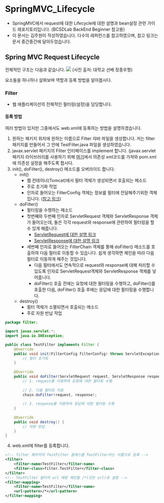 # SpringMVC_Lifecycle
- SpringMVC에서 request에 대한 Lifecycle에 대한 설명과 bean설정 관련 가이드 레포지토리입니다. (BCSDLab BackEnd Beginner 참고용)
- 이 문서는 김주원이 작성하였습니다. 다수의 레퍼런스를 참고하였으며, 참고 링크는 문서 중간중간에 달아두었습니다.
## Spring MVC Request Lifecycle
전체적인 구조는 다음과 같습니다.
![](https://images.velog.io/images/damiano1027/post/94f7d7a6-f4b7-4c22-97f4-35e6791b8963/image.png)
(사진 출처: 대학교 선배 정종우형)  

요소들을 하나하나 살펴보며 역할과 등록 방법을 알아봅시다.
### Filter
- 웹 애플리케이션의 전체적인 필터링(설정)을 담당합니다.
#### 등록 방법
여러 방법이 있지만 그중에서도 web.xml에 등록하는 방법을 설명하겠습니다.
1. 원하는 패키지 위치에 원하는 이름으로 Filter 자바 파일을 생성합니다. 저는 filter 패키지를 만들어서 그 안에 TestFilter.java 파일을 생성하였습니다.
2. javax.servlet 패키지의 Filter 인터페이스를 implement 합니다. (javax.servlet 패키지 라이브러리를 사용하기 위해 [여기](https://mvnrepository.com/artifact/javax.servlet/javax.servlet-api)에서 의존성 xml코드를 가져와 pom.xml에 의존성 설정을 해주도록 합시다.
3. init(), doFilter(), destroy() 메소드를 오버라이드 합니다.
    - init()
      - 웹 컨테이너(Tomcat)에서 필터 객체가 생성되면서 호출되는 메소드
      - 주로 초기화 작업
      - 인자로 들어오는 FilterConfig 객체는 정보를 필터에 전달해주기위한 객체입니다. ([참고 링크](https://tomcat.apache.org/tomcat-5.5-doc/servletapi/javax/servlet/FilterConfig.html))
    - doFilter()
      - 필터링을 수행하는 메소드
      - 첫번째와 두번째 인자로 ServletRequest 객체와 ServletResponse 객체가 들어오는데, 둘은 각각 request와 response에 관련하여 필터링을 할 수 있게 해줍니다.
        - [ServletRequest에 대한 설명 링크](https://ckddn9496.tistory.com/50?category=391769) 
        - [ServletResponse에 대한 설명 링크](https://ckddn9496.tistory.com/51?category=391769)
      - 세번째 인자로 들어오는 FilterChain 객체를 통해 doFilter() 메소드를 호출하여 다음 필터로 이동할 수 있습니다. 쉽게 생각하면 체인을 따라 다음 필터로 이동하게 해주는 것입니다. 
        - 다음 필터에서도 연속적으로 request와 response에 대해 처리할 수 있도록 인자로 ServletRequest객체와 ServletResponse 객체를 넣어줍니다.
        - doFilter() 호출 전에는 요청에 대한 필터링을 수행하고, doFilter()를 호출한 다음, doFilter() 호출 후에는 응답에 대한 필터링을 수행합니다. 
    - destroy()
      - 필터 객체가 소멸되면서 호출되는 메소드
      - 주로 자원 반납 작업
  
``` java
package filter;

import javax.servlet.*;
import java.io.IOException;

public class TestFilter implements Filter {
    @Override
    public void init(FilterConfig filterConfig) throws ServletException {
        // 필터 초기화 
    }
    
    @Override 
    public void doFilter(ServletRequest request, ServletResponse response, FilterChain chain) throws IOException, ServletException {
        // 1. request를 이용하여 요청에 대한 필터링 수행
        
        // 2. 다음 필터로 이동 
        chain.doFilter(request, response);
        
        // 3. response를 이용하여 응답에 대한 필터링 수행
    }
    
    @Override
    public void destroy() {
        // 자원 반납
    }
}
```
4. web.xml에 filter를 등록합니다.
``` xml
<!-- filter 패키지의 TestFilter 클래스를 TestFilter라는 이름으로 등록 -->
<filter>
    <filter-name>TestFilter</filter-name>
    <filter-class>filter.TestFilter</filter-class>
</filter>
<!-- TestFilter 필터의 url 매핑 패턴을 /*(모든 url)로 설정 -->
<filter-mapping>
    <filter-name>TestFilter</filter-name>
    <url-pattern>/*</url-pattern>
</filter-mapping>
```
